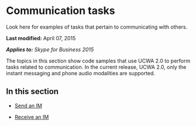 
# Communication tasks
Look here for examples of tasks that pertain to communicating with others.

 **Last modified:** April 07, 2015

 _**Applies to:** Skype for Business 2015_

The topics in this section show code samples that use UCWA 2.0 to perform tasks related to communication. In the current release, UCWA 2.0, only the instant messaging and phone audio modalities are supported.


## In this section


- [Send an IM](SendAnIM.md)
 
- [Receive an IM](ReceiveAnIM.md)
 
